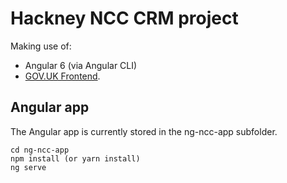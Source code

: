 # Hackney NCC CRM project

Making use of:

- Angular 6 (via Angular CLI)
- [GOV.UK Frontend](https://github.com/alphagov/govuk-frontend).

## Angular app

The Angular app is currently stored in the ng-ncc-app subfolder.

```
cd ng-ncc-app
npm install (or yarn install)
ng serve
```
